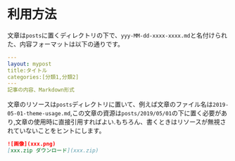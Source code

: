 # 利用方法

文章は`posts`に置くディレクトリの下で、`yyy-MM-dd-xxxx-xxxx.md`と名付けられた、内容フォーマットは以下の通りです。


```yaml
---
layout: mypost
title:タイトル
categories:[分類1,分類2]
---
記事の内容、Markdown形式
```
文章のリソースは`posts`ディレクトリに置いて、例えば文章のファイル名は`2019-05-01-theme-usage.md`,この文章の資源は`posts/2019/05/01`の下に置く必要があり,文章の使用時に直接引用すればよい.もちろん、書くときはリソースが無視されていないことをヒントにします。

```md
![画像](xxx.png)
[xxx.zip ダウンロード](xxx.zip)
```
